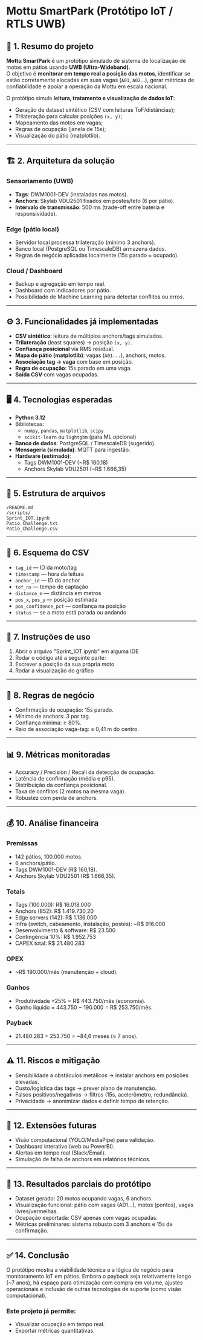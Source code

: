 # Mottu SmartPark (Protótipo IoT / RTLS UWB)

## 📌 1. Resumo do projeto
**Mottu SmartPark** é um protótipo simulado de sistema de localização de motos em pátios usando **UWB (Ultra-Wideband)**.  
O objetivo é **monitorar em tempo real a posição das motos**, identificar se estão corretamente alocadas em suas vagas (`A01`, `A02`...), gerar métricas de confiabilidade e apoiar a operação da Mottu em escala nacional.  

O protótipo simula **leitura, tratamento e visualização de dados IoT**:  
- Geração de dataset sintético (CSV com leituras ToF/distâncias);  
- Trilateração para calcular posições `(x, y)`;  
- Mapeamento das motos em vagas;  
- Regras de ocupação (janela de 15s);  
- Visualização do pátio (matplotlib). 

---

## 🏗️ 2. Arquitetura da solução

### Sensoriamento (UWB)
- **Tags**: DWM1001-DEV (instaladas nas motos).  
- **Anchors**: Skylab VDU2501 fixados em postes/teto (6 por pátio).  
- **Intervalo de transmissão**: 500 ms (trade-off entre bateria e responsividade).  

### Edge (pátio local)
- Servidor local processa trilateração (mínimo 3 anchors).  
- Banco local (PostgreSQL ou TimescaleDB) armazena dados.  
- Regras de negócio aplicadas localmente (15s parado = ocupado).  

### Cloud / Dashboard
- Backup e agregação em tempo real.  
- Dashboard com indicadores por pátio.  
- Possibilidade de Machine Learning para detectar conflitos ou erros.  

---

## ⚙️ 3. Funcionalidades já implementadas
- **CSV sintético**: leitura de múltiplos anchors/tags simulados.  
- **Trilateração** (least squares) → posição `(x, y)`.  
- **Confiança posicional** via RMS residual.  
- **Mapa do pátio (matplotlib)**: vagas (`A01...`), anchors, motos.  
- **Associação tag → vaga** com base em posição.  
- **Regra de ocupação**: 15s parado em uma vaga.  
- **Saída CSV** com vagas ocupadas.  

---

## 🖥️ 4. Tecnologias esperadas
- **Python 3.12**  
- Bibliotecas:  
  - `numpy`, `pandas`, `matplotlib`, `scipy`  
  - `scikit-learn` ou `lightgbm` (para ML opcional)  
- **Banco de dados**: PostgreSQL / TimescaleDB (sugerido).  
- **Mensageria (simulada)**: MQTT para ingestão.  
- **Hardware (estimado)**:  
  - Tags DWM1001-DEV (~R$ 160,18)  
  - Anchors Skylab VDU2501 (~R$ 1.666,35)  

---

## 📂 5. Estrutura de arquivos

```
/README.md
/scripts/
Sprint_IOT.ipynb
Patio_Challenge.txt
Patio_Challenge.csv
```

---

## 📑 6. Esquema do CSV
- `tag_id` — ID da moto/tag  
- `timestamp` — hora da leitura  
- `anchor_id` — ID do anchor
- `tof_ns` — tempo de captação
- `distance_m` — distância em metros  
- `pos_x`, `pos_y` — posição estimada   
- `pos_confidence_pct` — confiança na posição
- `status` — se a moto está parada ou andando

---

## 🚀 7. Instruções de uso

1. Abrir o arquivo "Sprint_IOT.ipynb" em alguma IDE
2. Rodar o código até a seguinte parte:
3. Escrever a posição da sua própria moto
4. Rodar a visualização do gráfico

---

## 📏 8. Regras de negócio

- Confirmação de ocupação: 15s parado.
- Mínimo de anchors: 3 por tag.
- Confiança mínima: ≥ 80%.
- Raio de associação vaga-tag: ≤ 0,41 m do centro.

---

## 📊 9. Métricas monitoradas

- Accuracy / Precision / Recall da detecção de ocupação.
- Latência de confirmação (média e p95).
- Distribuição da confiança posicional.
- Taxa de conflitos (2 motos na mesma vaga).
- Robustez com perda de anchors.

---

## 💰 10. Análise financeira
### Premissas

- 142 pátios, 100.000 motos.
- 6 anchors/pátio.
- Tags DWM1001-DEV (R$ 160,18).
- Anchors Skylab VDU2501 (R$ 1.666,35).
  
### Totais

- Tags (100.000): R$ 16.018.000
- Anchors (852): R$ 1.419.730,20
- Edge servers (142): R$ 1.136.000
- Infra (switch, cabeamento, instalação, postes): ~R$ 916.000
- Desenvolvimento & software: R$ 23.500
- Contingência 10%: R$ 1.952.753
- CAPEX total: R$ 21.480.283

### OPEX

- ~R$ 190.000/mês (manutenção + cloud).

### Ganhos

- Produtividade +25% = R$ 443.750/mês (economia).
- Ganho líquido = 443.750 − 190.000 = R$ 253.750/mês.

### Payback

- 21.480.283 ÷ 253.750 = ~84,6 meses (≈ 7 anos).

---

## ⚠️ 11. Riscos e mitigação

- Sensibilidade a obstáculos metálicos → instalar anchors em posições elevadas.
- Custo/logística das tags → prever plano de manutenção.
- Falsos positivos/negativos → filtros (15s, acelerômetro, redundância).
- Privacidade → anonimizar dados e definir tempo de retenção.

---

## 🔮 12. Extensões futuras

- Visão computacional (YOLO/MediaPipe) para validação.
- Dashboard interativo (web ou PowerBI).
- Alertas em tempo real (Slack/Email).
- Simulação de falha de anchors em relatórios técnicos.

---

## 📌 13. Resultados parciais do protótipo

- Dataset gerado: 20 motos ocupando vagas, 6 anchors.
- Visualização funcional: pátio com vagas (A01...), motos (pontos), vagas livres/vermelhas.
- Ocupação exportada: CSV apenas com vagas ocupadas.
- Métricas preliminares: sistema robusto com 3 anchors e 15s de confirmação.

---

## ✅ 14. Conclusão

O protótipo mostra a viabilidade técnica e a lógica de negócio para monitoramento IoT em pátios.
Embora o payback seja relativamente longo (~7 anos), há espaço para otimização com compra em volume, ajustes operacionais e inclusão de outras tecnologias de suporte (como visão computacional).

### Este projeto já permite:

- Visualizar ocupação em tempo real.
- Exportar métricas quantitativas.
